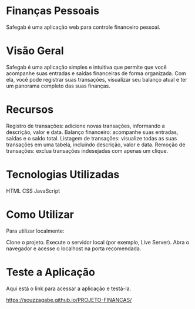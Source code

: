 <h1>Finanças Pessoais</h1>
Safegab é uma aplicação web para controle financeiro pessoal.

<h1>Visão Geral</h1>
Safegab é uma aplicação simples e intuitiva que permite que você acompanhe suas entradas e saídas financeiras de forma organizada. Com ela, você pode registrar suas transações, visualizar seu balanço atual e ter um panorama completo das suas finanças.

<h1>Recursos</h1>
Registro de transações: adicione novas transações, informando a descrição, valor e data.
Balanço financeiro: acompanhe suas entradas, saídas e o saldo total.
Listagem de transações: visualize todas as suas transações em uma tabela, incluindo descrição, valor e data.
Remoção de transações: exclua transações indesejadas com apenas um clique.

<h1>Tecnologias Utilizadas</h1>
HTML
CSS
JavaScript

<h1>Como Utilizar</h1>
Para utilizar localmente:

Clone o projeto.
Execute o servidor local (por exemplo, Live Server).
Abra o navegador e acesse o localhost na porta recomendada.
<h1>Teste a Aplicação</h1>
Aqui está o link para acessar a aplicação e testá-la.

https://souzzagabe.github.io/PROJETO-FINANCAS/